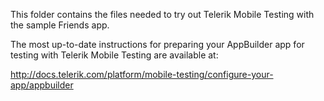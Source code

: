 This folder contains the files needed to try out Telerik Mobile Testing with the
sample Friends app.

The most up-to-date instructions for preparing your AppBuilder app for testing with
Telerik Mobile Testing are available at:

http://docs.telerik.com/platform/mobile-testing/configure-your-app/appbuilder
